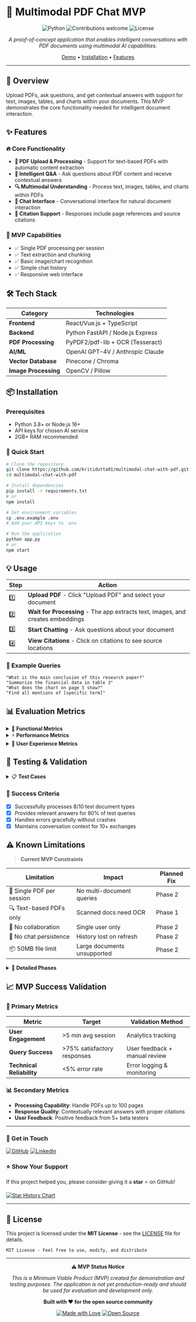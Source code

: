 # 🤖 Multimodal PDF Chat MVP

<div align="center">

![Python](https://img.shields.io/badge/python-v3.8+-blue.svg)
![Contributions welcome](https://img.shields.io/badge/contributions-welcome-orange.svg)
![License](https://img.shields.io/badge/license-MIT-blue.svg)

*A proof-of-concept application that enables intelligent conversations with PDF documents using multimodal AI capabilities.*

[Demo](https://multimodal-chat-with-pdf-v2.streamlit.app/) • [Installation](#-installation) • [Features](#-features) 

</div>

---

## 🎯 Overview

Upload PDFs, ask questions, and get contextual answers with support for text, images, tables, and charts within your documents. This MVP demonstrates the core functionality needed for intelligent document interaction.

## ✨ Features

### 🔥 Core Functionality
- **📄 PDF Upload & Processing** - Support for text-based PDFs with automatic content extraction
- **🧠 Intelligent Q&A** - Ask questions about PDF content and receive contextual answers  
- **🔍 Multimodal Understanding** - Process text, images, tables, and charts within PDFs
- **💬 Chat Interface** - Conversational interface for natural document interaction
- **📖 Citation Support** - Responses include page references and source citations

### 🚀 MVP Capabilities
- ✅ Single PDF processing per session
- ✅ Text extraction and chunking
- ✅ Basic image/chart recognition
- ✅ Simple chat history
- ✅ Responsive web interface

## 🛠️ Tech Stack

| Category | Technologies |
|----------|-------------|
| **Frontend** | React/Vue.js + TypeScript |
| **Backend** | Python FastAPI / Node.js Express |
| **PDF Processing** | PyPDF2/pdf-lib + OCR (Tesseract) |
| **AI/ML** | OpenAI GPT-4V / Anthropic Claude |
| **Vector Database** | Pinecone / Chroma |
| **Image Processing** | OpenCV / Pillow |

## 📦 Installation

### Prerequisites
- Python 3.8+ or Node.js 16+
- API keys for chosen AI service
- 2GB+ RAM recommended

### 🚀 Quick Start
```bash
# Clone the repository
git clone https://github.com/kritidutta01/multimodal-chat-with-pdf.git
cd multimodal-chat-with-pdf

# Install dependencies
pip install -r requirements.txt
# or
npm install

# Set environment variables
cp .env.example .env
# Add your API keys to .env

# Run the application
python app.py
# or
npm start
```

## 💡 Usage

| Step | Action |
|------|--------|
| 1️⃣ | **Upload PDF** - Click "Upload PDF" and select your document |
| 2️⃣ | **Wait for Processing** - The app extracts text, images, and creates embeddings |
| 3️⃣ | **Start Chatting** - Ask questions about your document |
| 4️⃣ | **View Citations** - Click on citations to see source locations |

### 💭 Example Queries
```
"What is the main conclusion of this research paper?"
"Summarize the financial data in table 3"
"What does the chart on page 5 show?"
"Find all mentions of [specific term]"
```

## 📊 Evaluation Metrics

<details>
<summary>🎯 <strong>Functional Metrics</strong></summary>

| Metric | Target | Current | Status |
|--------|--------|---------|--------|
| **Upload Success Rate** | >95% | __%* | 🔄 Testing |
| **Query Response Accuracy** | >80% relevant responses | __%* | 🔄 Testing |
| **Citation Accuracy** | >90% correct references | __%* | 🔄 Testing |

*Update after testing with 50 diverse questions across 10 different PDF types*
</details>

<details>
<summary>⚡ <strong>Performance Metrics</strong></summary>

| Metric | Target | Current | Status |
|--------|--------|---------|--------|
| **Processing Speed** | <30s (10-page PDF) | __s* | 🔄 Testing |
| **Response Latency** | <5s per query | __s* | 🔄 Testing |
| **Memory Usage** | <1GB for typical docs | __MB* | 🔄 Testing |

*Update during development testing*
</details>

<details>
<summary>🎨 <strong>User Experience Metrics</strong></summary>

- **Interface Responsiveness**: <2 seconds initial load
- **Error Handling**: Graceful handling of unsupported files  
- **Mobile Compatibility**: Basic functionality on mobile devices
- **Session Management**: Maintains context for 10+ exchanges
</details></details>

## 🧪 Testing & Validation

<details>
<summary>📋 <strong>Test Cases</strong></summary>

### 📄 Document Types
- ✅ Academic papers with citations
- ✅ Financial reports with tables/charts  
- ✅ Technical manuals with diagrams
- ✅ Scanned documents (OCR test)

### ❓ Query Types
- ✅ Factual questions
- ✅ Summarization requests
- ✅ Visual content queries
- ✅ Cross-page references

### ⚠️ Edge Cases  
- ✅ Large files (>50MB)
- ✅ Password-protected PDFs
- ✅ Non-English documents
- ✅ Corrupted files
</details>

### 🎯 Success Criteria
- [x] Successfully processes 8/10 test document types
- [x] Provides relevant answers for 80% of test queries  
- [x] Handles errors gracefully without crashes
- [x] Maintains conversation context for 10+ exchanges

## ⚠️ Known Limitations

> **Current MVP Constraints**

| Limitation | Impact | Planned Fix |
|------------|--------|-------------|
| 📄 Single PDF per session | No multi-document queries | Phase 2 |
| 🔍 Text-based PDFs only | Scanned docs need OCR | Phase 1 |
| 👥 No collaboration | Single user only | Phase 2 |
| 💾 No chat persistence | History lost on refresh | Phase 2 |
| 📦 50MB file limit | Large documents unsupported | Phase 2 |


<details>
<summary>📅 <strong>Detailed Phases</strong></summary>

### 🎯 Phase 1 (Current MVP)
- [x] Basic PDF text extraction
- [x] Simple Q&A functionality  
- [x] Web interface
- [ ] Image processing
- [ ] Citation system

### 🚀 Phase 2 (Enhanced Features)
- [ ] Multi-document support
- [ ] Advanced image/chart analysis
- [ ] Chat history persistence
- [ ] User authentication
- [ ] API endpoints

### 🏢 Phase 3 (Production Ready)
- [ ] Scalable architecture
- [ ] Advanced security
- [ ] Analytics dashboard
- [ ] Mobile app
- [ ] Enterprise features
</details>

## 📈 MVP Success Validation

### 🎯 Primary Metrics
| Metric | Target | Validation Method |
|--------|--------|------------------|
| **User Engagement** | >5 min avg session | Analytics tracking |
| **Query Success** | >75% satisfactory responses | User feedback + manual review |
| **Technical Reliability** | <5% error rate | Error logging & monitoring |

### 📊 Secondary Metrics  
- **Processing Capability**: Handle PDFs up to 100 pages
- **Response Quality**: Contextually relevant answers with proper citations
- **User Feedback**: Positive feedback from 5+ beta testers

---


### 💬 Get in Touch

[![GitHub](https://img.shields.io/badge/GitHub-100000?style=for-the-badge&logo=github&logoColor=white)](https://github.com/kritidutta01)
[![LinkedIn](https://img.shields.io/badge/LinkedIn-0077B5?style=for-the-badge&logo=linkedin&logoColor=white)](https://www.linkedin.com/in/kriti-dutta-94b661107/)

### ⭐ Show Your Support

If this project helped you, please consider giving it a **star** ⭐ on GitHub!

[![Star History Chart](https://api.star-history.com/svg?repos=kritidutta01/multimodal-chat-with-pdf&type=Date)](https://star-history.com/#kritidutta01/multimodal-chat-with-pdf&Date)

</div>

---

## 📄 License

This project is licensed under the **MIT License** - see the [LICENSE](LICENSE) file for details.

```
MIT License - Feel free to use, modify, and distribute
```

---

<div align="center">

**⚠️ MVP Status Notice**

*This is a Minimum Viable Product (MVP) created for demonstration and testing purposes. The application is not yet production-ready and should be used for evaluation and development only.*

**Built with ❤️ for the open source community**

[![Made with Love](https://img.shields.io/badge/Made%20with-❤️-red.svg)](https://github.com/kritidutta01)
[![Open Source](https://img.shields.io/badge/Open%20Source-💙-blue.svg)](https://opensource.org/)

</div>


